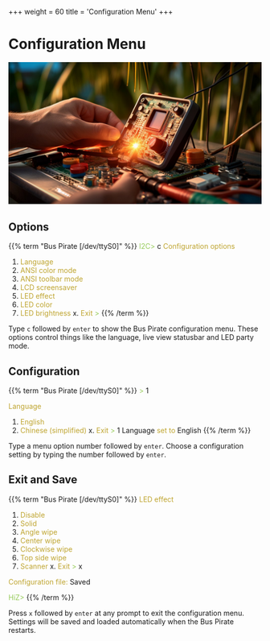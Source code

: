 +++
weight = 60
title = 'Configuration Menu'
+++



# Configuration Menu

![](./img/configuration-1024.jpg)

## Options

{{% term "Bus Pirate [/dev/ttyS0]" %}}
<span style="color:#96cb59">I2C></span> c
<span style="color:#bfa530">
<span style="color:#bfa530">Configuration options</span></span>
 1. <span style="color:#bfa530">Language</span>
 2. <span style="color:#bfa530">ANSI color mode</span>
 3. <span style="color:#bfa530">ANSI toolbar mode</span>
 4. <span style="color:#bfa530">LCD screensaver</span>
 5. <span style="color:#bfa530">LED effect</span>
 6. <span style="color:#bfa530">LED color</span>
 7. <span style="color:#bfa530">LED brightness</span>
 x. <span style="color:#bfa530">Exit</span>
<span style="color:#96cb59"> ></span> 
{{% /term %}}

Type ```c``` followed by ```enter``` to show the Bus Pirate configuration menu. These options control things like the language, live view statusbar and LED party mode.

## Configuration

{{% term "Bus Pirate [/dev/ttyS0]" %}}
<span style="color:#96cb59"> ></span> 1

<span style="color:#bfa530">Language</span>
 1. <span style="color:#bfa530">English</span>
 2. <span style="color:#bfa530">Chinese (simplified)</span>
 x. <span style="color:#bfa530">Exit</span>
<span style="color:#96cb59"> ></span> 1
Language <span style="color:#bfa530">set to</span> English
{{% /term %}}

Type a menu option number followed by ```enter```. Choose a configuration setting by typing the number followed by ```enter```.

## Exit and Save
{{% term "Bus Pirate [/dev/ttyS0]" %}}
<span style="color:#bfa530">LED effect</span>
 1. <span style="color:#bfa530">Disable</span>
 2. <span style="color:#bfa530">Solid</span>
 3. <span style="color:#bfa530">Angle wipe</span>
 4. <span style="color:#bfa530">Center wipe</span>
 5. <span style="color:#bfa530">Clockwise wipe</span>
 6. <span style="color:#bfa530">Top side wipe</span>
 7. <span style="color:#bfa530">Scanner</span>
 x. <span style="color:#bfa530">Exit</span>
<span style="color:#96cb59"> ></span> x

<span style="color:#bfa530">Configuration file:</span> Saved

<span style="color:#96cb59">HiZ></span> 
{{% /term %}}

Press ```x``` followed by ```enter``` at any prompt to exit the configuration menu. Settings will be saved and loaded automatically when the Bus Pirate restarts.

